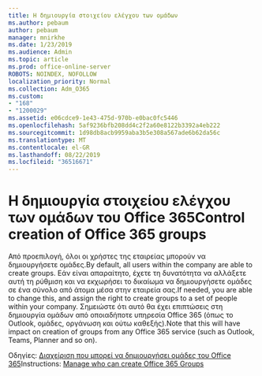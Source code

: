 ```yaml
---
title: Η δημιουργία στοιχείου ελέγχου των ομάδων
ms.author: pebaum
author: pebaum
manager: mnirkhe
ms.date: 1/23/2019
ms.audience: Admin
ms.topic: article
ms.prod: office-online-server
ROBOTS: NOINDEX, NOFOLLOW
localization_priority: Normal
ms.collection: Adm_O365
ms.custom:
- "168"
- "1200029"
ms.assetid: e06cdce9-1e43-475d-970b-e0bac0fc5446
ms.openlocfilehash: 5af9236bfb208dd4c2f2a60e8122b3392a4eb222
ms.sourcegitcommit: 1d98db8acb9959aba3b5e308a567ade6b62da56c
ms.translationtype: MT
ms.contentlocale: el-GR
ms.lasthandoff: 08/22/2019
ms.locfileid: "36516671"
---
```

# <a name="control-creation-of-office-365-groups"></a><span data-ttu-id="f6226-102">Η δημιουργία στοιχείου ελέγχου των ομάδων του Office 365</span><span class="sxs-lookup"><span data-stu-id="f6226-102">Control creation of Office 365 groups</span></span>

<span data-ttu-id="f6226-103">Από προεπιλογή, όλοι οι χρήστες της εταιρείας μπορούν να δημιουργήσετε ομάδες.</span><span class="sxs-lookup"><span data-stu-id="f6226-103">By default, all users within the company are able to create groups.</span></span> <span data-ttu-id="f6226-104">Εάν είναι απαραίτητο, έχετε τη δυνατότητα να αλλάξετε αυτή τη ρύθμιση και να εκχωρήσει το δικαίωμα να δημιουργήσετε ομάδες σε ένα σύνολο από άτομα μέσα στην εταιρεία σας.</span><span class="sxs-lookup"><span data-stu-id="f6226-104">If needed, you are able to change this, and assign the right to create groups to a set of people within your company.</span></span> <span data-ttu-id="f6226-105">Σημειώστε ότι αυτό θα έχει επιπτώσεις στη δημιουργία ομάδων από οποιαδήποτε υπηρεσία Office 365 (όπως το Outlook, ομάδες, οργάνωση και ούτω καθεξής).</span><span class="sxs-lookup"><span data-stu-id="f6226-105">Note that this will have impact on creation of groups from any Office 365 service (such as Outlook, Teams, Planner and so on).</span></span>
  
<span data-ttu-id="f6226-106">Οδηγίες: [Διαχείριση που μπορεί να δημιουργήσει ομάδες του Office 365](https://docs.microsoft.com/office365/admin/create-groups/manage-creation-of-groups)</span><span class="sxs-lookup"><span data-stu-id="f6226-106">Instructions: [Manage who can create Office 365 Groups](https://docs.microsoft.com/office365/admin/create-groups/manage-creation-of-groups)</span></span>
